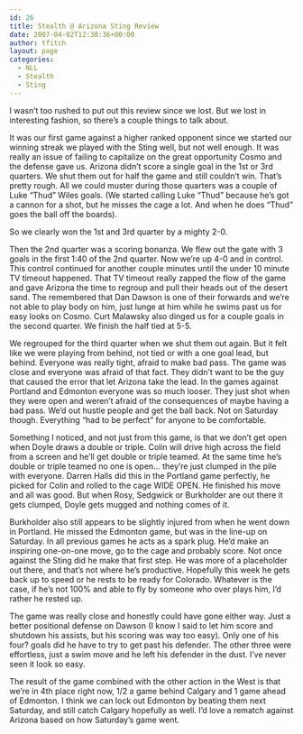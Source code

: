 ```yaml
---
id: 26
title: Stealth @ Arizona Sting Review
date: 2007-04-02T12:30:36+00:00
author: tfitch
layout: page
categories:
  - NLL
  - Stealth
  - Sting
---
```

I wasn&#8217;t too rushed to put out this review since we lost. But we lost in interesting fashion, so there&#8217;s a couple things to talk about.

It was our first game against a higher ranked opponent since we started our winning streak we played with the Sting well, but not well enough. It was really an issue of failing to capitalize on the great opportunity Cosmo and the defense gave us. Arizona didn&#8217;t score a single goal in the 1st or 3rd quarters. We shut them out for half the game and still couldn&#8217;t win. That&#8217;s pretty rough. All we could muster during those quarters was a couple of Luke &#8220;Thud&#8221; Wiles goals. (We started calling Luke &#8220;Thud&#8221; because he&#8217;s got a cannon for a shot, but he misses the cage a lot. And when he does &#8220;Thud&#8221; goes the ball off the boards).

So we clearly won the 1st and 3rd quarter by a mighty 2-0.

Then the 2nd quarter was a scoring bonanza. We flew out the gate with 3 goals in the first 1:40 of the 2nd quarter. Now we&#8217;re up 4-0 and in control. This control continued for another couple minutes until the under 10 minute TV timeout happened. That TV timeout really zapped the flow of the game and gave Arizona the time to regroup and pull their heads out of the desert sand. The remembered that Dan Dawson is one of their forwards and we&#8217;re not able to play body on him, just lunge at him while he swims past us for easy looks on Cosmo. Curt Malawsky also dinged us for a couple goals in the second quarter. We finish the half tied at 5-5.

We regrouped for the third quarter when we shut them out again. But it felt like we were playing from behind, not tied or with a one goal lead, but behind. Everyone was really tight, afraid to make bad pass. The game was close and everyone was afraid of that fact. They didn&#8217;t want to be the guy that caused the error that let Arizona take the lead. In the games against Portland and Edmonton everyone was so much looser. They just shot when they were open and weren&#8217;t afraid of the consequences of maybe having a bad pass. We&#8217;d out hustle people and get the ball back. Not on Saturday though. Everything &#8220;had to be perfect&#8221; for anyone to be comfortable.

Something I noticed, and not just from this game, is that we don&#8217;t get open when Doyle draws a double or triple. Colin will drive high across the field from a screen and he&#8217;ll get double or triple teamed. At the same time he&#8217;s double or triple teamed no one is open&#8230; they&#8217;re just clumped in the pile with everyone. Darren Halls did this in the Portland game perfectly, he picked for Colin and rolled to the cage WIDE OPEN. He finished his move and all was good. But when Rosy, Sedgwick or Burkholder are out there it gets clumped, Doyle gets mugged and nothing comes of it.

Burkholder also still appears to be slightly injured from when he went down in Portland. He missed the Edmonton game, but was in the line-up on Saturday. In all previous games he acts as a spark plug. He&#8217;d make an inspiring one-on-one move, go to the cage and probably score. Not once against the Sting did he make that first step. He was more of a placeholder out there, and that&#8217;s not where he&#8217;s productive. Hopefully this week he gets back up to speed or he rests to be ready for Colorado. Whatever is the case, if he&#8217;s not 100% and able to fly by someone who over plays him, I&#8217;d rather he rested up.

The game was really close and honestly could have gone either way. Just a better positional defense on Dawson (I know I said to let him score and shutdown his assists, but his scoring was way too easy). Only one of his four? goals did he have to try to get past his defender. The other three were effortless, just a swim move and he left his defender in the dust. I&#8217;ve never seen it look so easy.

The result of the game combined with the other action in the West is that we&#8217;re in 4th place right now, 1/2 a game behind Calgary and 1 game ahead of Edmonton. I think we can lock out Edmonton by beating them next Saturday, and still catch Calgary hopefully as well. I&#8217;d love a rematch against Arizona based on how Saturday&#8217;s game went.
